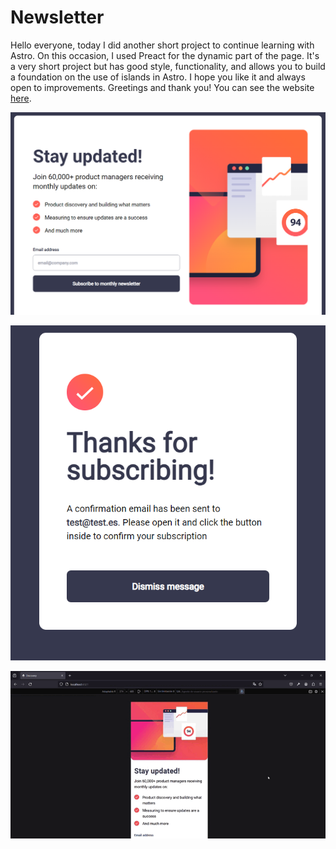 # Newsletter

Hello everyone, today I did another short project to continue learning with Astro. On this occasion, I used Preact for the dynamic part of the page. It's a very short project but has good style, functionality, and allows you to build a foundation on the use of islands in Astro. I hope you like it and always open to improvements. Greetings and thank you! You can see the website [here](https://newsletter-signup-khaki-chi.vercel.app/).

![home-desktop-view](public/assets/images/home-desktop.png)

![home-desktop-success](public/assets/images/success-desktop.png)

![mobile-view](public/assets/images/mobile-view.gif)
